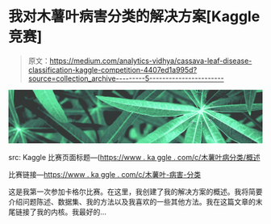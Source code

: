 # 我对木薯叶病害分类的解决方案[Kaggle 竞赛]

> 原文：<https://medium.com/analytics-vidhya/cassava-leaf-disease-classification-kaggle-competition-4407ed1a995d?source=collection_archive---------5----------------------->

![](img/6ef9e0b1a9d0b2c17eb9fdc1f426e850.png)

src: Kaggle 比赛页面标题—([https://www . ka ggle . com/c/木薯叶病分类/概述](https://www.kaggle.com/c/cassava-leaf-disease-classification/overview)

比赛链接—[https://www . ka ggle . com/c/木薯叶-病害-分类](https://www.kaggle.com/c/cassava-leaf-disease-classification)

这是我第一次参加卡格尔比赛。在这里，我创建了我的解决方案的概述。我将简要介绍问题陈述、数据集、我的方法以及我喜欢的一些其他方法。我在这篇文章的末尾链接了我的内核。我最好的…